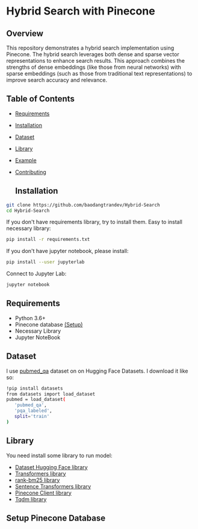 # Hybrid Search with Pinecone
## Overview
This repository demonstrates a hybrid search implementation using Pinecone. The hybrid search leverages both dense and sparse vector representations to enhance search results. This approach combines the strengths of dense embeddings (like those from neural networks) with sparse embeddings (such as those from traditional text representations) to improve search accuracy and relevance.
## Table of Contents
- [Requirements](#Requirements)
- [Installation](#Installation)
- [Dataset](#Dataset)
- [Library](#Library)
- [Example](#Example)
- [Contributing](#Contributing)

  ## Installation
```bash
git clone https://github.com/baodangtrandev/Hybrid-Search
cd Hybrid-Search
```
If you don't have requirements library, try to install them. Easy to install necessary library:
```bash
pip install -r requirements.txt
```
If you don't have jupyter notebook, please install:
```bash
pip install --user jupyterlab
```
Connect to Jupyter Lab:
```bash
jupyter notebook
```

## Requirements
- Python 3.6+
- Pinecone database [(Setup)](#SetupPineconeDatabase)
- Necessary Library
- Jupyter NoteBook

## Dataset
I use [pubmed_qa](https://huggingface.co/datasets/qiaojin/PubMedQA) dataset on on Hugging Face Datasets. I download it like so:
```bash
!pip install datasets
from datasets import load_dataset
pubmed = load_dataset(
   'pubmed_qa',
   'pqa_labeled',
   split='train'
)
```
## Library
You need install some library to run model:
 - [Dataset Hugging Face library](https://github.com/huggingface/datasets)
 - [Transformers library](https://github.com/huggingface/transformers)
 - [rank-bm25 library](https://github.com/dorianbrown/rank_bm25)
 - [Sentence Transformers library](https://github.com/UKPLab/sentence-transformers)
 - [Pinecone Client library](https://github.com/pinecone-io/pinecone-python-client)
 - [Tqdm library](https://github.com/tqdm/tqdm)

## Setup Pinecone Database


